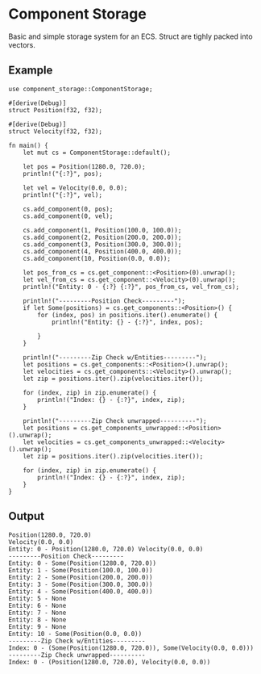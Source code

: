 Component Storage
=======

Basic and simple storage system for an ECS. Struct are tighly packed into vectors.

Example
-------
    use component_storage::ComponentStorage;

    #[derive(Debug)]
    struct Position(f32, f32);

    #[derive(Debug)]
    struct Velocity(f32, f32);

    fn main() {
        let mut cs = ComponentStorage::default();

        let pos = Position(1280.0, 720.0);
        println!("{:?}", pos);

        let vel = Velocity(0.0, 0.0);
        println!("{:?}", vel);

        cs.add_component(0, pos);
        cs.add_component(0, vel);

        cs.add_component(1, Position(100.0, 100.0));
        cs.add_component(2, Position(200.0, 200.0));
        cs.add_component(3, Position(300.0, 300.0));
        cs.add_component(4, Position(400.0, 400.0));
        cs.add_component(10, Position(0.0, 0.0));

        let pos_from_cs = cs.get_component::<Position>(0).unwrap();
        let vel_from_cs = cs.get_component::<Velocity>(0).unwrap();
        println!("Entity: 0 - {:?} {:?}", pos_from_cs, vel_from_cs);

        println!("---------Position Check---------");
        if let Some(positions) = cs.get_components::<Position>() { 
            for (index, pos) in positions.iter().enumerate() { 
                println!("Entity: {} - {:?}", index, pos);

            }
        }

        println!("---------Zip Check w/Entities---------");
        let positions = cs.get_components::<Position>().unwrap();
        let velocities = cs.get_components::<Velocity>().unwrap();
        let zip = positions.iter().zip(velocities.iter());

        for (index, zip) in zip.enumerate() { 
            println!("Index: {} - {:?}", index, zip);
        }

        println!("---------Zip Check unwrapped----------");
        let positions = cs.get_components_unwrapped::<Position>().unwrap();
        let velocities = cs.get_components_unwrapped::<Velocity>().unwrap();
        let zip = positions.iter().zip(velocities.iter());

        for (index, zip) in zip.enumerate() { 
            println!("Index: {} - {:?}", index, zip);
        }
    }


Output
------
    Position(1280.0, 720.0)
    Velocity(0.0, 0.0)
    Entity: 0 - Position(1280.0, 720.0) Velocity(0.0, 0.0)
    ---------Position Check---------
    Entity: 0 - Some(Position(1280.0, 720.0))
    Entity: 1 - Some(Position(100.0, 100.0))
    Entity: 2 - Some(Position(200.0, 200.0))
    Entity: 3 - Some(Position(300.0, 300.0))
    Entity: 4 - Some(Position(400.0, 400.0))
    Entity: 5 - None
    Entity: 6 - None
    Entity: 7 - None
    Entity: 8 - None
    Entity: 9 - None
    Entity: 10 - Some(Position(0.0, 0.0))
    ---------Zip Check w/Entities---------
    Index: 0 - (Some(Position(1280.0, 720.0)), Some(Velocity(0.0, 0.0)))
    ---------Zip Check unwrapped----------
    Index: 0 - (Position(1280.0, 720.0), Velocity(0.0, 0.0))
